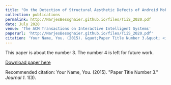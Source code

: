 ```yaml
---
title: "On the Detection of Structural Aesthetic Defects of Android Mobile User Interfaces with a Metrics-based Tool"
collection: publications
permalink: http://NarjesBessghaier.github.io/files/TiiS_2020.pdf
date: July 2020
venue: 'The ACM Transactions on Interactive Intelligent Systems'
paperurl: 'http://NarjesBessghaier.github.io/files/TiiS_2020.pdf'
citation: 'Your Name, You. (2015). &quot;Paper Title Number 3.&quot; <i>Journal 1</i>. 1(3).'
---
```

This paper is about the number 3. The number 4 is left for future work.

[Download paper here](http://academicpages.github.io/files/paper3.pdf)

Recommended citation: Your Name, You. (2015). "Paper Title Number 3." <i>Journal 1</i>. 1(3).
